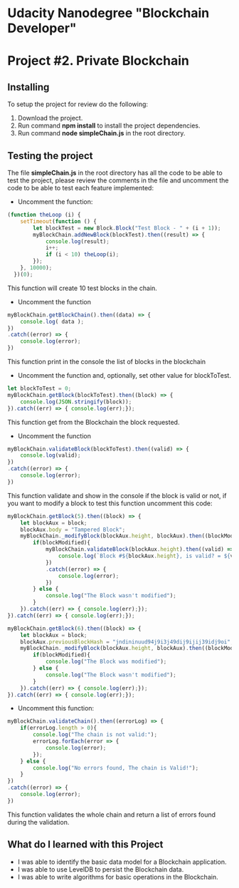 
# Udacity Nanodegree "Blockchain Developer"

# Project #2. Private Blockchain

## Installing

To setup the project for review do the following:

1. Download the project.
2. Run command __npm install__ to install the project dependencies.
3. Run command __node simpleChain.js__ in the root directory.

## Testing the project

The file __simpleChain.js__ in the root directory has all the code to be able to test the project, please review the comments in the file and uncomment the code to be able to test each feature implemented:

* Uncomment the function:

```javascript
(function theLoop (i) {
    setTimeout(function () {
        let blockTest = new Block.Block("Test Block - " + (i + 1));
        myBlockChain.addNewBlock(blockTest).then((result) => {
            console.log(result);
            i++;
            if (i < 10) theLoop(i);
        });
    }, 10000);
  })(0);
```

This function will create 10 test blocks in the chain.

* Uncomment the function

```javascript
myBlockChain.getBlockChain().then((data) => {
    console.log( data );
})
.catch((error) => {
    console.log(error);
})
```

This function print in the console the list of blocks in the blockchain

* Uncomment the function and, optionally, set other value for blockToTest.

```javascript
let blockToTest = 0;
myBlockChain.getBlock(blockToTest).then((block) => {
    console.log(JSON.stringify(block));
}).catch((err) => { console.log(err);});
```

This function get from the Blockchain the block requested.

* Uncomment the function

```javascript
myBlockChain.validateBlock(blockToTest).then((valid) => {
    console.log(valid);
})
.catch((error) => {
    console.log(error);
})
```

This function validate and show in the console if the block is valid or not, if you want to modify a block to test this function uncomment this code:

```javascript
myBlockChain.getBlock(5).then((block) => {
    let blockAux = block;
    blockAux.body = "Tampered Block";
    myBlockChain._modifyBlock(blockAux.height, blockAux).then((blockModified) => {
        if(blockModified){
            myBlockChain.validateBlock(blockAux.height).then((valid) => {
                console.log(`Block #${blockAux.height}, is valid? = ${valid}`);
            })
            .catch((error) => {
                console.log(error);
            })
        } else {
            console.log("The Block wasn't modified");
        }
    }).catch((err) => { console.log(err);});
}).catch((err) => { console.log(err);});

myBlockChain.getBlock(6).then((block) => {
    let blockAux = block;
    blockAux.previousBlockHash = "jndininuud94j9i3j49dij9ijij39idj9oi";
    myBlockChain._modifyBlock(blockAux.height, blockAux).then((blockModified) => {
        if(blockModified){
            console.log("The Block was modified");
        } else {
            console.log("The Block wasn't modified");
        }
    }).catch((err) => { console.log(err);});
}).catch((err) => { console.log(err);});
```

* Uncomment this function:

```javascript
myBlockChain.validateChain().then((errorLog) => {
    if(errorLog.length > 0){
        console.log("The chain is not valid:");
        errorLog.forEach(error => {
            console.log(error);
        });
    } else {
        console.log("No errors found, The chain is Valid!");
    }
})
.catch((error) => {
    console.log(error);
})
```

This function validates the whole chain and return a list of errors found during the validation.

## What do I learned with this Project

* I was able to identify the basic data model for a Blockchain application.
* I was able to use LevelDB to persist the Blockchain data.
* I was able to write algorithms for basic operations in the Blockchain.
